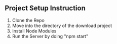 ## Project Setup Instruction

1. Clone the Repo
2. Move into the directory of the download project
3. Install Node Modules
4. Run the Server by doing "npm start"
